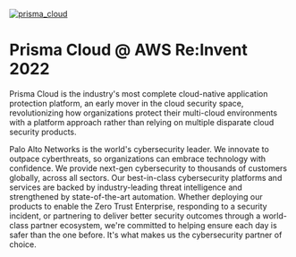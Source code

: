 [![prisma_cloud](https://www.paloaltonetworks.com/content/dam/pan/en_US/images/logos/brand/prisma-primary/prisma-primary.png)](https://prismacloud.io)


# Prisma Cloud @ AWS Re:Invent 2022

Prisma Cloud is the industry's most complete cloud-native application protection platform, an early mover in the cloud security space, revolutionizing how organizations protect their multi-cloud environments with a platform approach rather than relying on multiple disparate cloud security products.


Palo Alto Networks is the world's cybersecurity leader. We innovate to outpace cyberthreats, so organizations can embrace technology with confidence. We provide next-gen cybersecurity to thousands of customers globally, across all sectors. Our best-in-class cybersecurity platforms and services are backed by industry-leading threat intelligence and strengthened by state-of-the-art automation. Whether deploying our products to enable the Zero Trust Enterprise, responding to a security incident, or partnering to deliver better security outcomes through a world-class partner ecosystem, we're committed to helping ensure each day is safer than the one before. It's what makes us the cybersecurity partner of choice.

